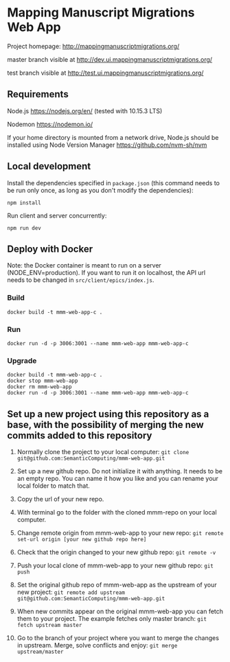 # Mapping Manuscript Migrations Web App

Project homepage: http://mappingmanuscriptmigrations.org/

master branch visible at http://dev.ui.mappingmanuscriptmigrations.org/

test branch visible at http://test.ui.mappingmanuscriptmigrations.org/

## Requirements

Node.js https://nodejs.org/en/ (tested with 10.15.3 LTS)

Nodemon https://nodemon.io/

If your home directory is mounted from a network drive, Node.js should
be installed using Node Version Manager https://github.com/nvm-sh/nvm  

## Local development

Install the dependencies specified in `package.json` (this command needs to be run only once,
  as long as you don't modify the dependencies):

`npm install`

Run client and server concurrently:

`npm run dev`

## Deploy with Docker

Note: the Docker container is meant to run on a server (NODE_ENV=production). If you want
to run it on localhost, the API url needs to be changed in `src/client/epics/index.js`.
 
### Build
 `docker build -t mmm-web-app-c .`

### Run
 `docker run -d -p 3006:3001 --name mmm-web-app mmm-web-app-c`

### Upgrade
```
docker build -t mmm-web-app-c .
docker stop mmm-web-app
docker rm mmm-web-app
docker run -d -p 3006:3001 --name mmm-web-app mmm-web-app-c
```

## Set up a new project using this repository as a base, with the possibility of merging the new commits added to this repository

1. Normally clone the project to your local computer:
`git clone git@github.com:SemanticComputing/mmm-web-app.git`

2. Set up a new github repo. Do not initialize it with anything. It needs to be an empty repo.
You can name it how you like and you can rename your local folder to match that.

3. Copy the url of your new repo.

4. With terminal go to the folder with the cloned mmm-repo on your local computer.

5. Change remote origin from mmm-web-app to your new repo:
`git remote set-url origin [your new github repo here]`

6. Check that the origin changed to your new github repo:
`git remote -v`

7. Push your local clone of mmm-web-app to your new github repo:
`git push`

8. Set the original github repo of mmm-web-app as the upstream of your new project:
`git remote add upstream git@github.com:SemanticComputing/mmm-web-app.git`

9. When new commits appear on the original mmm-web-app you can fetch them to your project.
The example fetches only master branch:
`git fetch upstream master`

10. Go to the branch of your project where you want to merge the changes in upstream.
Merge, solve conflicts and enjoy:
`git merge upstream/master`
